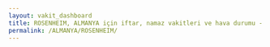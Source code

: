 ```yaml
---
layout: vakit_dashboard
title: ROSENHEIM, ALMANYA için iftar, namaz vakitleri ve hava durumu - ilçe/eyalet seç
permalink: /ALMANYA/ROSENHEIM/
---
```


<script type="text/javascript">
  var GLOBAL_COUNTRY = 'ALMANYA';
  var GLOBAL_CITY = 'ROSENHEIM';
  var GLOBAL_STATE = '';
  var lat = 72;
  var lon = 21;
</script>
